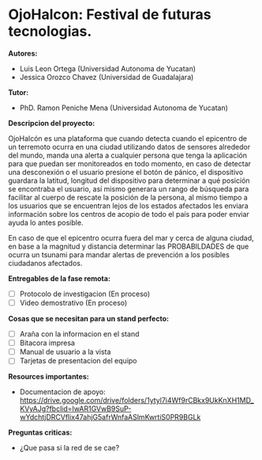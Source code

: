 # OjoHalcon: Festival de futuras tecnologias.
**Autores:**

- Luis Leon Ortega (Universidad Autonoma de Yucatan)
- Jessica Orozco Chavez (Universidad de Guadalajara)

**Tutor:**

- PhD. Ramon Peniche Mena (Universidad Autonoma de Yucatan)

**Descripcion del proyecto:**

OjoHalcón es una plataforma que cuando detecta cuando el epicentro de un terremoto ocurra en una ciudad utilizando datos de sensores alrededor del mundo, manda una alerta a cualquier persona que tenga la aplicación para que puedan ser monitoreados en todo momento, en caso de detectar una desconexión o el usuario presione el botón de pánico, el dispositivo guardara la latitud, longitud del dispositivo para determinar a qué posición se encontraba el usuario, así mismo generara un rango de búsqueda para facilitar al cuerpo de rescate la posición de la persona, al mismo tiempo a los usuarios que se encuentran lejos de los estados afectados les enviara información sobre los centros de acopio de todo el país para poder enviar ayuda lo antes posible.

En caso de que el epicentro ocurra fuera del mar y cerca de alguna ciudad, en base a la magnitud y distancia determinar las PROBABILDADES de que ocurra un tsunami para mandar alertas de prevención a los posibles ciudadanos afectados.

**Entregables de la fase remota:**

- [ ] Protocolo de investigacion (En proceso)
- [ ] Video demostrativo (En proceso)

**Cosas que se necesitan para un stand perfecto:**

- [ ] Araña con la informacion en el stand
- [ ] Bitacora impresa
- [ ] Manual de usuario a la vista
- [ ] Tarjetas de presentacion del equipo

**Resources importantes:**

- Documentacion de apoyo: https://drive.google.com/drive/folders/1ytyl7i4Wf9rCBkx9UkKnXH1MD_KVyAJg?fbclid=IwAR1GVwB9SuP-wYdchtjDRCVflix47ahjG5afrWnfaASlmKwrtiS0PR9BGLk

**Preguntas criticas:**

- ¿Que pasa si la red de se cae?